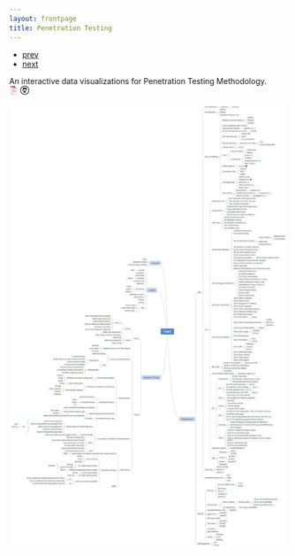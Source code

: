 ```yaml
---
layout: frontpage
title: Penetration Testing
---
```


<div class="navbar">
  <div class="navbar-inner">
      <ul class="nav">
          <li><a href="isletc6_fig4.html">prev</a></li>
          <li><a href="tian2016_fig4.html">next</a></li>
      </ul>
  </div>
</div>

An interactive data visualizations for Penetration Testing Methodology. <br/>[![pdf](../icons16/pdf-icon.png)](https://soon.pdf) [![GitHub](../icons16/github-icon.png)](https://github.com/dynamicparallax)

[![R/qtlcharts example](../../assets/bigpublpics/iplotCorr.png)](http://soon/iplotCorr.html)
